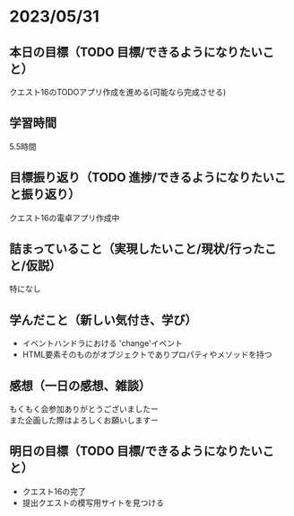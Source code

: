 # 2023/05/31
## 本日の目標（TODO 目標/できるようになりたいこと）
クエスト16のTODOアプリ作成を進める(可能なら完成させる)
## 学習時間
5.5時間
## 目標振り返り（TODO 進捗/できるようになりたいこと振り返り）
クエスト16の電卓アプリ作成中
## 詰まっていること（実現したいこと/現状/行ったこと/仮説）
特になし
## 学んだこと（新しい気付き、学び）
- イベントハンドラにおける 'change'イベント
- HTML要素そのものがオブジェクトでありプロパティやメソッドを持つ
## 感想（一日の感想、雑談）
もくもく会参加ありがとうございましたー  
また企画した際はよろしくお願いしますー
## 明日の目標（TODO 目標/できるようになりたいこと）
- クエスト16の完了
- 提出クエストの模写用サイトを見つける